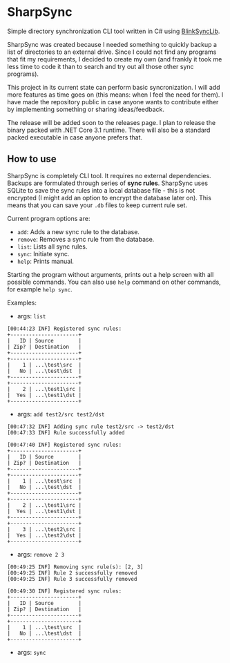 # SharpSync
Simple directory synchronization CLI tool written in C# using [BlinkSyncLib](https://github.com/dvoituron/BlinkSyncLib).

SharpSync was created because I needed something to quickly backup a list of directories to an external drive. 
Since I could not find any programs that fit my requirements, I decided to create my own (and frankly it took me less
time to code it than to search and try out all those other sync programs).

This project in its current state can perform basic syncronization. I will add more features as time goes on (this 
means: when I feel the need for them). I have made the repository public in case anyone wants to contribute either by
implementing something or sharing ideas/feedback.

The release will be added soon to the releases page. I plan to release the binary packed with .NET Core 3.1 runtime. 
There will also be a standard packed executable in case anyone prefers that.

## How to use

SharpSync is completely CLI tool. It requires no external dependencies. Backups are formulated through series of **sync
rules**. SharpSync uses SQLite to save the sync rules into a local database file - this is not encrypted (I might add 
an option to encrypt the database later on). This means that you can save your `.db` files to keep current rule set.

Current program options are:
- `add`: Adds a new sync rule to the database.
- `remove`: Removes a sync rule from the database.
- `list`: Lists all sync rules.
- `sync`: Initiate sync.
- `help`: Prints manual.

Starting the program without arguments, prints out a help screen with all possible commands. You can also use `help`
command on other commands, for example `help sync`.

Examples:
- args: `list`
```
[00:44:23 INF] Registered sync rules:
+----------------------+
|   ID | Source        |
| Zip? | Destination   |
+----------------------+
+----------------------+
|    1 | ...\test\src  |
|   No | ...\test\dst  |
+----------------------+
+----------------------+
|    2 | ...\test1\src |
|  Yes | ...\test1\dst |
+----------------------+
```
- args: `add test2/src test2/dst` 
```
[00:47:32 INF] Adding sync rule test2/src -> test2/dst
[00:47:33 INF] Rule successfully added
```
```
[00:47:40 INF] Registered sync rules:
+----------------------+
|   ID | Source        |
| Zip? | Destination   |
+----------------------+
+----------------------+
|    1 | ...\test\src  |
|   No | ...\test\dst  |
+----------------------+
+----------------------+
|    2 | ...\test1\src |
|  Yes | ...\test1\dst |
+----------------------+
+----------------------+
|    3 | ...\test2\src |
|  Yes | ...\test2\dst |
+----------------------+
```
- args: `remove 2 3` 
```
[00:49:25 INF] Removing sync rule(s): [2, 3]
[00:49:25 INF] Rule 2 successfully removed
[00:49:25 INF] Rule 3 successfully removed
```
```
[00:49:30 INF] Registered sync rules:
+----------------------+
|   ID | Source        |
| Zip? | Destination   |
+----------------------+
+----------------------+
|    1 | ...\test\src  |
|   No | ...\test\dst  |
+----------------------+
```
- args: `sync`